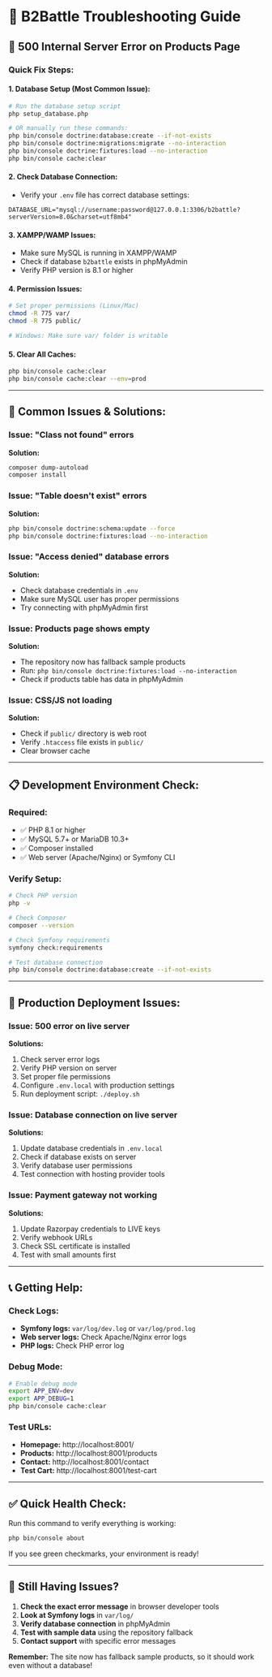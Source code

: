 # 🔧 B2Battle Troubleshooting Guide

## 🚨 **500 Internal Server Error on Products Page**

### **Quick Fix Steps:**

#### **1. Database Setup (Most Common Issue):**
```bash
# Run the database setup script
php setup_database.php

# OR manually run these commands:
php bin/console doctrine:database:create --if-not-exists
php bin/console doctrine:migrations:migrate --no-interaction
php bin/console doctrine:fixtures:load --no-interaction
php bin/console cache:clear
```

#### **2. Check Database Connection:**
- Verify your `.env` file has correct database settings:
```env
DATABASE_URL="mysql://username:password@127.0.0.1:3306/b2battle?serverVersion=8.0&charset=utf8mb4"
```

#### **3. XAMPP/WAMP Issues:**
- Make sure MySQL is running in XAMPP/WAMP
- Check if database `b2battle` exists in phpMyAdmin
- Verify PHP version is 8.1 or higher

#### **4. Permission Issues:**
```bash
# Set proper permissions (Linux/Mac)
chmod -R 775 var/
chmod -R 775 public/

# Windows: Make sure var/ folder is writable
```

#### **5. Clear All Caches:**
```bash
php bin/console cache:clear
php bin/console cache:clear --env=prod
```

---

## 🐛 **Common Issues & Solutions:**

### **Issue: "Class not found" errors**
**Solution:**
```bash
composer dump-autoload
composer install
```

### **Issue: "Table doesn't exist" errors**
**Solution:**
```bash
php bin/console doctrine:schema:update --force
php bin/console doctrine:fixtures:load --no-interaction
```

### **Issue: "Access denied" database errors**
**Solution:**
- Check database credentials in `.env`
- Make sure MySQL user has proper permissions
- Try connecting with phpMyAdmin first

### **Issue: Products page shows empty**
**Solution:**
- The repository now has fallback sample products
- Run: `php bin/console doctrine:fixtures:load --no-interaction`
- Check if products table has data in phpMyAdmin

### **Issue: CSS/JS not loading**
**Solution:**
- Check if `public/` directory is web root
- Verify `.htaccess` file exists in `public/`
- Clear browser cache

---

## 📋 **Development Environment Check:**

### **Required:**
- ✅ PHP 8.1 or higher
- ✅ MySQL 5.7+ or MariaDB 10.3+
- ✅ Composer installed
- ✅ Web server (Apache/Nginx) or Symfony CLI

### **Verify Setup:**
```bash
# Check PHP version
php -v

# Check Composer
composer --version

# Check Symfony requirements
symfony check:requirements

# Test database connection
php bin/console doctrine:database:create --if-not-exists
```

---

## 🚀 **Production Deployment Issues:**

### **Issue: 500 error on live server**
**Solutions:**
1. Check server error logs
2. Verify PHP version on server
3. Set proper file permissions
4. Configure `.env.local` with production settings
5. Run deployment script: `./deploy.sh`

### **Issue: Database connection on live server**
**Solutions:**
1. Update database credentials in `.env.local`
2. Check if database exists on server
3. Verify database user permissions
4. Test connection with hosting provider tools

### **Issue: Payment gateway not working**
**Solutions:**
1. Update Razorpay credentials to LIVE keys
2. Verify webhook URLs
3. Check SSL certificate is installed
4. Test with small amounts first

---

## 📞 **Getting Help:**

### **Check Logs:**
- **Symfony logs:** `var/log/dev.log` or `var/log/prod.log`
- **Web server logs:** Check Apache/Nginx error logs
- **PHP logs:** Check PHP error log

### **Debug Mode:**
```bash
# Enable debug mode
export APP_ENV=dev
export APP_DEBUG=1
php bin/console cache:clear
```

### **Test URLs:**
- **Homepage:** http://localhost:8001/
- **Products:** http://localhost:8001/products
- **Contact:** http://localhost:8001/contact
- **Test Cart:** http://localhost:8001/test-cart

---

## ✅ **Quick Health Check:**

Run this command to verify everything is working:
```bash
php bin/console about
```

If you see green checkmarks, your environment is ready!

---

## 🎯 **Still Having Issues?**

1. **Check the exact error message** in browser developer tools
2. **Look at Symfony logs** in `var/log/`
3. **Verify database connection** in phpMyAdmin
4. **Test with sample data** using the repository fallback
5. **Contact support** with specific error messages

**Remember:** The site now has fallback sample products, so it should work even without a database!
